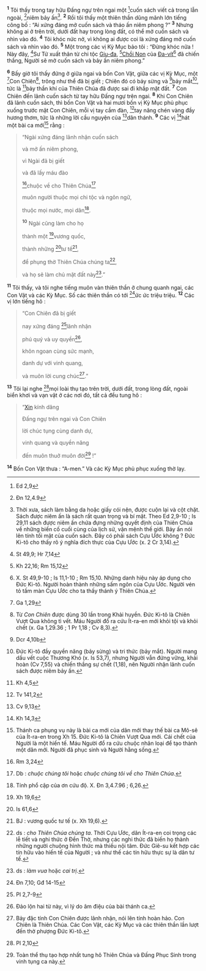 <sup><b>1</b></sup> Tôi thấy trong tay hữu Đấng ngự trên ngai một [^1@-af871a3a-336f-45f0-98c0-17acfd29da95]cuốn sách viết cả trong lẫn ngoài, [^2@-af871a3a-336f-45f0-98c0-17acfd29da95]niêm bảy ấn[^1-af871a3a-336f-45f0-98c0-17acfd29da95]. <sup><b>2</b></sup> Rồi tôi thấy một thiên thần dũng mãnh lớn tiếng công bố : “Ai xứng đáng mở cuốn sách và tháo ấn niêm phong ?” <sup><b>3</b></sup> Nhưng không ai ở trên trời, dưới đất hay trong lòng đất, có thể mở cuốn sách và nhìn vào đó. <sup><b>4</b></sup> Tôi khóc nức nở, vì không ai được coi là xứng đáng mở cuốn sách và nhìn vào đó. <sup><b>5</b></sup> Một trong các vị Kỳ Mục bảo tôi : “Đừng khóc nữa ! Này đây, [^3@-af871a3a-336f-45f0-98c0-17acfd29da95]Sư Tử xuất thân từ chi tộc [Giu-đa](), [^4@-af871a3a-336f-45f0-98c0-17acfd29da95][Chồi Non]() của [Đa-vít]()[^2-af871a3a-336f-45f0-98c0-17acfd29da95] đã chiến thắng, Người sẽ mở cuốn sách và bảy ấn niêm phong.”

<sup><b>6</b></sup> Bấy giờ tôi thấy đứng ở giữa ngai và bốn Con Vật, giữa các vị Kỳ Mục, một [^5@-af871a3a-336f-45f0-98c0-17acfd29da95]Con Chiên[^3-af871a3a-336f-45f0-98c0-17acfd29da95], trông như thể đã bị giết ; Chiên đó có bảy sừng và [^6@-af871a3a-336f-45f0-98c0-17acfd29da95]bảy mắt[^4-af871a3a-336f-45f0-98c0-17acfd29da95], tức là [^7@-af871a3a-336f-45f0-98c0-17acfd29da95]bảy thần khí của Thiên Chúa đã được sai đi khắp mặt đất. <sup><b>7</b></sup> Con Chiên đến lãnh cuốn sách từ tay hữu Đấng ngự trên ngai. <sup><b>8</b></sup> Khi Con Chiên đã lãnh cuốn sách, thì bốn Con Vật và hai mươi bốn vị Kỳ Mục phủ phục xuống trước mặt Con Chiên, mỗi vị tay cầm đàn, [^8@-af871a3a-336f-45f0-98c0-17acfd29da95]tay nâng chén vàng đầy hương thơm, tức là những lời cầu nguyện của [^9@-af871a3a-336f-45f0-98c0-17acfd29da95]dân thánh. <sup><b>9</b></sup> Các vị [^10@-af871a3a-336f-45f0-98c0-17acfd29da95]hát một bài ca mới[^5-af871a3a-336f-45f0-98c0-17acfd29da95] rằng :

> “Ngài xứng đáng lãnh nhận cuốn sách
>
> và mở ấn niêm phong,
>
> vì Ngài đã bị giết
>
> và đã lấy máu đào
>
> [^11@-af871a3a-336f-45f0-98c0-17acfd29da95]chuộc về cho Thiên Chúa[^6-af871a3a-336f-45f0-98c0-17acfd29da95]
>
> muôn người thuộc mọi chi tộc và ngôn ngữ,
>
> thuộc mọi nước, mọi dân[^7-af871a3a-336f-45f0-98c0-17acfd29da95].
>
> <sup><b>10</b></sup> Ngài cũng làm cho họ
>
> thành một [^12@-af871a3a-336f-45f0-98c0-17acfd29da95]vương quốc,
>
> thành những [^13@-af871a3a-336f-45f0-98c0-17acfd29da95]tư tế[^8-af871a3a-336f-45f0-98c0-17acfd29da95],
>
> để phụng thờ Thiên Chúa chúng ta[^9-af871a3a-336f-45f0-98c0-17acfd29da95],
>
> và họ sẽ làm chủ mặt đất này[^10-af871a3a-336f-45f0-98c0-17acfd29da95].”

<sup><b>11</b></sup> Tôi thấy, và tôi nghe tiếng muôn vàn thiên thần ở chung quanh ngai, các Con Vật và các Kỳ Mục. Số các thiên thần có tới [^14@-af871a3a-336f-45f0-98c0-17acfd29da95]ức ức triệu triệu. <sup><b>12</b></sup> Các vị lớn tiếng hô :

> “Con Chiên đã bị giết
>
> nay xứng đáng [^15@-af871a3a-336f-45f0-98c0-17acfd29da95]lãnh nhận
>
> phú quý và uy quyền[^11-af871a3a-336f-45f0-98c0-17acfd29da95],
>
> khôn ngoan cùng sức mạnh,
>
> danh dự với vinh quang,
>
> và muôn lời cung chúc[^12-af871a3a-336f-45f0-98c0-17acfd29da95].”

<sup><b>13</b></sup> Tôi lại nghe [^16@-af871a3a-336f-45f0-98c0-17acfd29da95]mọi loài thụ tạo trên trời, dưới đất, trong lòng đất, ngoài biển khơi và vạn vật ở các nơi đó, tất cả đều tung hô :

> “[Xin]() kính dâng
>
> Đấng ngự trên ngai và Con Chiên
>
> lời chúc tụng cùng danh dự,
>
> vinh quang và quyền năng
>
> đến muôn thuở muôn đời[^13-af871a3a-336f-45f0-98c0-17acfd29da95] !”

<sup><b>14</b></sup> Bốn Con Vật thưa : “A-men.” Và các Kỳ Mục phủ phục xuống thờ lạy.

[^1-af871a3a-336f-45f0-98c0-17acfd29da95]: Thời xưa, sách làm bằng da hoặc giấy cói nện, được cuộn lại và cột chặt. Sách được niêm ấn là sách rất quan trọng và bí mật. Theo Ed 2,9-10 ; Is 29,11 sách được niêm ấn chứa đựng những quyết định của Thiên Chúa về những biến cố cuối cùng của lịch sử, vận mệnh thế giới. Bảy ấn nói lên tính tối mật của cuốn sách. Đây có phải sách Cựu Ước không ? Đức Ki-tô cho thấy rõ ý nghĩa đích thực của Cựu Ước (x. 2 Cr 3,14).

[^2-af871a3a-336f-45f0-98c0-17acfd29da95]: X. St 49,9-10 ; Is 11,1-10 ; Rm 15,10. Những danh hiệu này áp dụng cho Đức Ki-tô. Người hoàn thành những sấm ngôn của Cựu Ước. Người vén tỏ tấm màn Cựu Ước cho ta thấy thánh ý Thiên Chúa.

[^3-af871a3a-336f-45f0-98c0-17acfd29da95]: Từ _Con Chiên_ được dùng 30 lần trong Khải huyền. Đức Ki-tô là Chiên Vượt Qua không tì vết. Máu Người đổ ra cứu Ít-ra-en mới khỏi tội và khỏi chết (x. Ga 1,29.36 ; 1 Pr 1,18 ; Cv 8,3).

[^4-af871a3a-336f-45f0-98c0-17acfd29da95]: Đức Ki-tô đầy quyền năng (bảy sừng) và tri thức (bảy mắt). Người mang dấu vết cuộc Thương Khó (x. Is 53,7), nhưng Người vẫn đứng vững, khải hoàn (Cv 7,55) và chiến thắng sự chết (1,18), nên Người nhận lãnh cuốn sách được niêm bảy ấn.

[^5-af871a3a-336f-45f0-98c0-17acfd29da95]: Thánh ca phụng vụ này là bài ca mới của dân mới thay thế bài ca Mô-sê của Ít-ra-en trong Xh 15. Đức Ki-tô là Chiên Vượt Qua mới. Cái chết của Người là một hiến tế. Máu Người đổ ra cứu chuộc nhân loại để tạo thành một dân mới. Người đã phục sinh và Người hằng sống.

[^6-af871a3a-336f-45f0-98c0-17acfd29da95]: Db : _chuộc chúng tôi_ hoặc _chuộc chúng tôi về cho Thiên Chúa_.

[^7-af871a3a-336f-45f0-98c0-17acfd29da95]: Tính phổ cập của ơn cứu độ. X. Đn 3,4.7.96 ; 6,26.

[^8-af871a3a-336f-45f0-98c0-17acfd29da95]: BJ : vương quốc tư tế (x. Xh 19,6).

[^9-af871a3a-336f-45f0-98c0-17acfd29da95]: ds : _cho Thiên Chúa chúng ta_. Thời Cựu Ước, dân Ít-ra-en coi trọng các lễ tiết và nghi thức ở Đền Thờ, nhưng các nghi thức đã biến họ thành những người chuộng hình thức mà thiếu nội tâm. Đức Giê-su kết hợp các tín hữu vào hiến tế của Người ; và như thế các tín hữu thực sự là dân tư tế.

[^10-af871a3a-336f-45f0-98c0-17acfd29da95]: ds : _làm vua_ hoặc _cai trị_.

[^11-af871a3a-336f-45f0-98c0-17acfd29da95]: Đảo lộn hai từ này, vì lý do âm điệu của bài thánh ca.

[^12-af871a3a-336f-45f0-98c0-17acfd29da95]: Bảy đặc tính Con Chiên được lãnh nhận, nói lên tính hoàn hảo. Con Chiên là Thiên Chúa. Các Con Vật, các Kỳ Mục và các thiên thần lần lượt đến thờ phượng Đức Ki-tô.

[^13-af871a3a-336f-45f0-98c0-17acfd29da95]: Toàn thể thụ tạo hợp nhất tung hô Thiên Chúa và Đấng Phục Sinh trong vinh tụng ca này.

[^1@-af871a3a-336f-45f0-98c0-17acfd29da95]: Ed 2,9

[^2@-af871a3a-336f-45f0-98c0-17acfd29da95]: Đn 12,4.9

[^3@-af871a3a-336f-45f0-98c0-17acfd29da95]: St 49,9; Hr 7,14

[^4@-af871a3a-336f-45f0-98c0-17acfd29da95]: Kh 22,16; Rm 15,12

[^5@-af871a3a-336f-45f0-98c0-17acfd29da95]: Ga 1,29

[^6@-af871a3a-336f-45f0-98c0-17acfd29da95]: Dcr 4,10b

[^7@-af871a3a-336f-45f0-98c0-17acfd29da95]: Kh 4,5

[^8@-af871a3a-336f-45f0-98c0-17acfd29da95]: Tv 141,2

[^9@-af871a3a-336f-45f0-98c0-17acfd29da95]: Cv 9,13

[^10@-af871a3a-336f-45f0-98c0-17acfd29da95]: Kh 14,3

[^11@-af871a3a-336f-45f0-98c0-17acfd29da95]: Rm 3,24

[^12@-af871a3a-336f-45f0-98c0-17acfd29da95]: Xh 19,6

[^13@-af871a3a-336f-45f0-98c0-17acfd29da95]: Is 61,6

[^14@-af871a3a-336f-45f0-98c0-17acfd29da95]: Đn 7,10; Gđ 14-15

[^15@-af871a3a-336f-45f0-98c0-17acfd29da95]: Pl 2,7-9

[^16@-af871a3a-336f-45f0-98c0-17acfd29da95]: Pl 2,10

